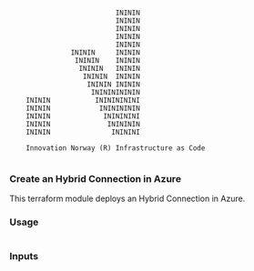 ```
                                      
                          INININ      
                          INININ      
                          INININ      
                          INININ      
                          INININ      
               INININ     INININ      
                INININ    INININ      
                 INININ   INININ      
                  INININ  INININ      
                   INININ INININ      
                    ININININININ      
    INININ           INININININI      
    INININ            INININININ      
    INININ             ININININI      
    INININ              ININININ      
    INININ               INININI      
                                      
    Innovation Norway (R) Infrastructure as Code
                                      
```
### Create an Hybrid Connection in Azure

This terraform module deploys an Hybrid Connection in Azure.

### Usage

```go

```

### Inputs